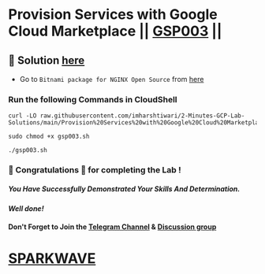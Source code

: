 # Provision Services with Google Cloud Marketplace || [GSP003](https://www.cloudskillsboost.google/focuses/565?parent=catalog) ||

## 🔑 Solution [here](https://www.youtube.com/@sparkwave.01)

* Go to `Bitnami package for NGINX Open Source` from [here](https://console.cloud.google.com/marketplace/product/bitnami-launchpad/nginxstack?)

### Run the following Commands in CloudShell

```
curl -LO raw.githubusercontent.com/imharshtiwari/2-Minutes-GCP-Lab-Solutions/main/Provision%20Services%20with%20Google%20Cloud%20Marketplace/gsp003.sh

sudo chmod +x gsp003.sh

./gsp003.sh
```

### 🐼 Congratulations 🎉 for completing the Lab !

##### *You Have Successfully Demonstrated Your Skills And Determination.*

#### *Well done!*

#### Don't Forget to Join the [Telegram Channel](https://t.me/sparkwave.01) & [Discussion group](https://t.me/sparkwave.01chats)

# [SPARKWAVE](https://www.youtube.com/@sparkwave.01)